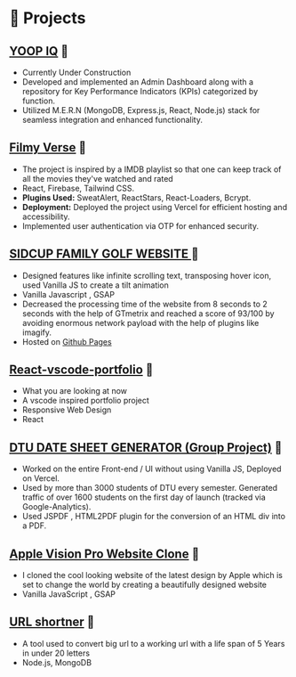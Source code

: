 # 🧪 Projects

## [YOOP IQ](https://www.yoopiq.com/) 🔗
- Currently Under Construction
- Developed and implemented an Admin Dashboard along with a repository for Key Performance Indicators (KPIs) categorized by function.
- Utilized M.E.R.N (MongoDB, Express.js, React, Node.js) stack for seamless integration and enhanced functionality.

## [Filmy Verse](https://filmy-verse-five.vercel.app/) 🔗

- The project is inspired by a IMDB playlist so that one can keep track of all the movies they've watched and rated
- React, Firebase, Tailwind CSS.
- **Plugins Used:** SweatAlert, ReactStars, React-Loaders, Bcrypt.
- **Deployment:** Deployed the project using Vercel for efficient hosting and accessibility.
- Implemented user authentication via OTP for enhanced security.

## [SIDCUP FAMILY GOLF WEBSITE ](https://mrinal-rangers.github.io/family-golf/) 🔗

- Designed features like infinite scrolling text, transposing hover icon, used Vanilla JS to
  create a tilt animation
- Vanilla Javascript , GSAP
- Decreased the processing time of the website from 8 seconds to 2 seconds with the help of GTmetrix and reached a score of 93/100 by avoiding enormous network payload with the help of plugins like imagify.
- Hosted on [Github Pages](https://mrinal-rangers.github.io/family-golf/)

## [React-vscode-portfolio](https://github.com/mrinal-rangers/react-vscode-portfolio) 🔗

- What you are looking at now
- A vscode inspired portfolio project
- Responsive Web Design
- React

## [DTU DATE SHEET GENERATOR (Group Project)](https://mrinal-rangers.github.io/family-golf/) 🔗

- Worked on the entire Front-end / UI without using Vanilla JS, Deployed on Vercel.
-  Used by more than 3000 students of DTU every semester. Generated traffic of over 1600 students on the first day of launch (tracked via Google-Analytics).
-  Used JSPDF , HTML2PDF plugin for the conversion of an HTML div into a PDF.

## [Apple Vision Pro Website Clone](https://mrinal-rangers.github.io/apple-vision/) 🔗

- I cloned the cool looking website of the latest design by Apple which is set to change the world by creating a beautifully designed website 
- Vanilla JavaScript , GSAP

## [URL shortner](https://github.com/mrinal-rangers/URL-shortner) 🔗

- A tool used to convert big url to a working url with a life span of 5 Years in under 20 letters
- Node.js, MongoDB
